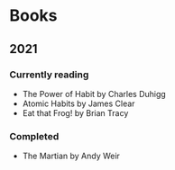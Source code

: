 # Books

## 2021

### Currently reading

- The Power of Habit by Charles Duhigg
- Atomic Habits by James Clear
- Eat that Frog! by Brian Tracy

### Completed

- The Martian by Andy Weir
